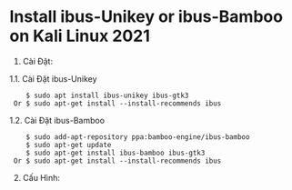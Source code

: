 # Install ibus-Unikey or ibus-Bamboo on Kali Linux 2021
1. Cài Đặt:

  1.1. Cài Đặt ibus-Unikey
  
        $ sudo apt install ibus-unikey ibus-gtk3
     Or $ sudo apt-get install --install-recommends ibus
     
  1.2. Cài Đặt ibus-Bamboo
  
        $ sudo add-apt-repository ppa:bamboo-engine/ibus-bamboo
        $ sudo apt-get update
        $ sudo apt-get install ibus-bamboo ibus-gtk3
     Or $ sudo apt-get install --install-recommends ibus

2. Cấu Hình:
